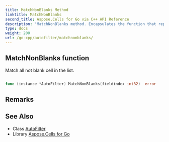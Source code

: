 ```yaml
---
title: MatchNonBlanks Method 
linktitle: MatchNonBlanks
second_title: Aspose.Cells for Go via C++ API Reference
description: 'MatchNonBlanks method. Encapsulates the function that represents matchnonblanks in Go.'
type: docs
weight: 200
url: /go-cpp/autofilter/matchnonblanks/
---
```


## MatchNonBlanks function

Match all not blank cell in the list.

```go

func (instance *AutoFilter) MatchNonBlanks(fieldindex int32)  error

```

## Remarks


## See Also

* Class [AutoFilter](../)
* Library [Aspose.Cells for Go](../../)

